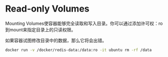 # Read-only Volumes
Mounting Volumes使容器能够完全读取和写入目录。你可以通过添加许可权：ro到mount来指定目录上的只读权限。

如果容器试图修改目录中的数据，那么它将会出错。
```bash
docker run -v /docker/redis-data:/data:ro -it ubuntu rm -rf /data
```


